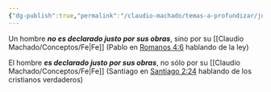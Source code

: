 ```yaml
---
{"dg-publish":true,"permalink":"/claudio-machado/temas-a-profundizar/justo-por-obras-o-por-fe/"}
---
```


Un hombre ***no es declarado justo por sus obras***, sino por su [[Claudio Machado/Conceptos/Fe\|Fe]] (Pablo en [Romanos 4:6](https://wol.jw.org/es/wol/b/r4/lp-s/nwtsty/45/4#v=45:4:6) hablando de la ley)

El hombre ***es declarado justo por sus obras***, no sólo por su [[Claudio Machado/Conceptos/Fe\|Fe]] (Santiago en  [Santiago 2:24](https://wol.jw.org/es/wol/b/r4/lp-s/nwtsty/59/2#v=59:2:24) hablando de los cristianos verdaderos)